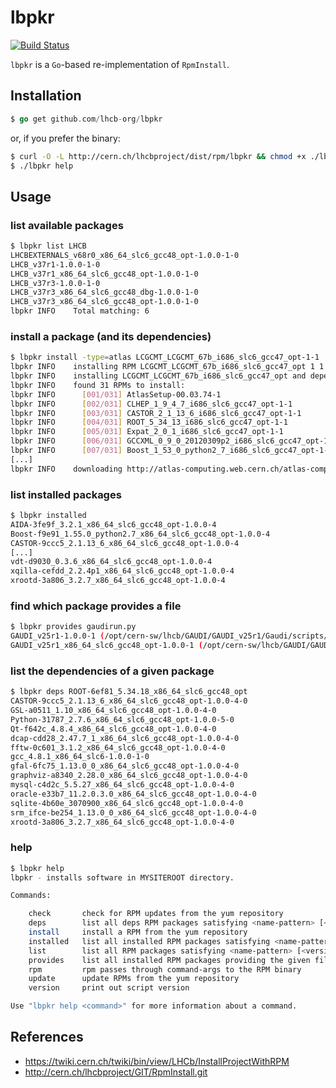 lbpkr
===

[![Build Status](https://drone.io/github.com/lhcb-org/lbpkr/status.png)](https://drone.io/github.com/lhcb-org/lbpkr/latest)

`lbpkr` is a `Go`-based re-implementation of `RpmInstall`.

## Installation

```go
$ go get github.com/lhcb-org/lbpkr
```

or, if you prefer the binary:
```sh
$ curl -O -L http://cern.ch/lhcbproject/dist/rpm/lbpkr && chmod +x ./lbpkr
$ ./lbpkr help
```

## Usage

### list available packages

```sh
$ lbpkr list LHCB
LHCBEXTERNALS_v68r0_x86_64_slc6_gcc48_opt-1.0.0-1-0
LHCB_v37r1-1.0.0-1-0
LHCB_v37r1_x86_64_slc6_gcc48_opt-1.0.0-1-0
LHCB_v37r3-1.0.0-1-0
LHCB_v37r3_x86_64_slc6_gcc48_dbg-1.0.0-1-0
LHCB_v37r3_x86_64_slc6_gcc48_opt-1.0.0-1-0
lbpkr INFO    Total matching: 6
```

### install a package (and its dependencies)

```sh
$ lbpkr install -type=atlas LCGCMT_LCGCMT_67b_i686_slc6_gcc47_opt-1-1
lbpkr INFO    installing RPM LCGCMT_LCGCMT_67b_i686_slc6_gcc47_opt 1 1
lbpkr INFO    installing LCGCMT_LCGCMT_67b_i686_slc6_gcc47_opt and dependencies
lbpkr INFO    found 31 RPMs to install:
lbpkr INFO    	[001/031] AtlasSetup-00.03.74-1
lbpkr INFO    	[002/031] CLHEP_1_9_4_7_i686_slc6_gcc47_opt-1-1
lbpkr INFO    	[003/031] CASTOR_2_1_13_6_i686_slc6_gcc47_opt-1-1
lbpkr INFO    	[004/031] ROOT_5_34_13_i686_slc6_gcc47_opt-1-1
lbpkr INFO    	[005/031] Expat_2_0_1_i686_slc6_gcc47_opt-1-1
lbpkr INFO    	[006/031] GCCXML_0_9_0_20120309p2_i686_slc6_gcc47_opt-1-1
lbpkr INFO    	[007/031] Boost_1_53_0_python2_7_i686_slc6_gcc47_opt-1-1
[...]
lbpkr INFO    downloading http://atlas-computing.web.cern.ch/atlas-computing/links/reposDirectory/lcg/slc6/yum//noarch/AIDA_3_2_1_noarch-1-1.noarch.rpm to /opt/cern-sw/tmp/AIDA_3_2_1_noarch-1-1.rpm
```

### list installed packages

```sh
$ lbpkr installed
AIDA-3fe9f_3.2.1_x86_64_slc6_gcc48_opt-1.0.0-4
Boost-f9e91_1.55.0_python2.7_x86_64_slc6_gcc48_opt-1.0.0-4
CASTOR-9ccc5_2.1.13_6_x86_64_slc6_gcc48_opt-1.0.0-4
[...]
vdt-d9030_0.3.6_x86_64_slc6_gcc48_opt-1.0.0-4
xqilla-cefdd_2.2.4p1_x86_64_slc6_gcc48_opt-1.0.0-4
xrootd-3a806_3.2.7_x86_64_slc6_gcc48_opt-1.0.0-4
```

### find which package provides a file

```sh
$ lbpkr provides gaudirun.py
GAUDI_v25r1-1.0.0-1 (/opt/cern-sw/lhcb/GAUDI/GAUDI_v25r1/Gaudi/scripts/.svn/prop-base/gaudirun.py.svn-base)
GAUDI_v25r1_x86_64_slc6_gcc48_opt-1.0.0-1 (/opt/cern-sw/lhcb/GAUDI/GAUDI_v25r1/InstallArea/x86_64-slc6-gcc48-opt/scripts/gaudirun.py)
```

### list the dependencies of a given package

```sh
$ lbpkr deps ROOT-6ef81_5.34.18_x86_64_slc6_gcc48_opt
CASTOR-9ccc5_2.1.13_6_x86_64_slc6_gcc48_opt-1.0.0-4-0
GSL-a0511_1.10_x86_64_slc6_gcc48_opt-1.0.0-4-0
Python-31787_2.7.6_x86_64_slc6_gcc48_opt-1.0.0-5-0
Qt-f642c_4.8.4_x86_64_slc6_gcc48_opt-1.0.0-4-0
dcap-cdd28_2.47.7_1_x86_64_slc6_gcc48_opt-1.0.0-4-0
fftw-0c601_3.1.2_x86_64_slc6_gcc48_opt-1.0.0-4-0
gcc_4.8.1_x86_64_slc6-1.0.0-1-0
gfal-6fc75_1.13.0_0_x86_64_slc6_gcc48_opt-1.0.0-4-0
graphviz-a8340_2.28.0_x86_64_slc6_gcc48_opt-1.0.0-4-0
mysql-c4d2c_5.5.27_x86_64_slc6_gcc48_opt-1.0.0-4-0
oracle-e33b7_11.2.0.3.0_x86_64_slc6_gcc48_opt-1.0.0-4-0
sqlite-4b60e_3070900_x86_64_slc6_gcc48_opt-1.0.0-4-0
srm_ifce-be254_1.13.0_0_x86_64_slc6_gcc48_opt-1.0.0-4-0
xrootd-3a806_3.2.7_x86_64_slc6_gcc48_opt-1.0.0-4-0
```

### help

```sh
$ lbpkr help
lbpkr - installs software in MYSITEROOT directory.

Commands:

    check       check for RPM updates from the yum repository
    deps        list all deps RPM packages satisfying <name-pattern> [<version-pattern> [<release-pattern>]]
    install     install a RPM from the yum repository
    installed   list all installed RPM packages satisfying <name-pattern> [<version-pattern> [<release-pattern>]]
    list        list all RPM packages satisfying <name-pattern> [<version-pattern> [<release-pattern>]]
    provides    list all installed RPM packages providing the given file
    rpm         rpm passes through command-args to the RPM binary
    update      update RPMs from the yum repository
    version     print out script version

Use "lbpkr help <command>" for more information about a command.
```


## References

- https://twiki.cern.ch/twiki/bin/view/LHCb/InstallProjectWithRPM
- http://cern.ch/lhcbproject/GIT/RpmInstall.git
